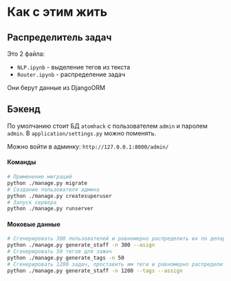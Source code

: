 # Как с этим жить

## Распределитель задач
Это 2 файла: 
 - `NLP.ipynb` - выделение тегов из текста
 - `Router.ipynb` - распределение задач

Они берут данные из DjangoORM

## Бэкенд
По умолчанию стоит БД `atomhack` с пользователем `admin` и паролем `admin`. В `application/settings.py` можно поменять. 

Можно войти в админку: `http://127.0.0.1:8000/admin/`

#### Команды
```bash
# Применение миграций
python ./manage.py migrate
# Создание пользователя админа
python ./manage.py createsuperuser
# Запуск сервера
python ./manage.py runserver
```

#### Моковые данные
```bash
# Сгенерировать 300 пользователей и равномерно распределить их по департаментам
python ./manage.py generate_staff -n 300 --asign
# Сгенерировать 50 тегов для зажач
python ./manage.py generate_tags -n 50
# Сгенерировать 1200 задач, проставить им теги и равномерно распределить по сотрудникам
python ./manage.py generate_staff -n 1200 --tags --assign
```
